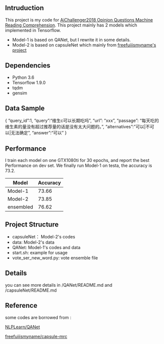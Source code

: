 ## Intruduction
This project is my code for [AiChallenger2018 Opinion Questions Machine Reading Comprehension](https://challenger.ai/competition/oqmrc2018). This project mainly has 2 models which implemented in Tensorflow.
* Model-1 is based on QANet, but I rewrite it in some details.
* Model-2 is based on capsuleNet which mainly from [freefuiiismyname's project](https://github.com/freefuiiismyname/capsule-mrc)

## Dependencies
* Python 3.6
* Tensorflow 1.9.0
* tqdm
* gensim

## Data Sample
{
“query_id”:1,
“query”:“维生c可以长期吃吗”,
“url”: “xxx”,
“passage”: “每天吃的维生素的量没有超过推荐量的话是没有太大问题的。”,
“alternatives”:”可以|不可以|无法确定”,
“answer”:“可以”
}

## Performance
I train each model on one GTX1080ti for 30 epochs, and report the best Performance on dev set. We finally run Model-1 on testa, the accuracy is 73.2.

Model | Accuracy
---|---
Model-1 | 73.66
Model-2 | 73.85
ensembled | 76.62

## Project Structure

* capsuleNet： Model-2's codes
* data: Model-2's data
* QANet: Model-1's codes and data
* start.sh: example for usage
* vote_ser_new_word.py: vote ensemble file

## Details
you can see more details in /QANet/README.md and /capsuleNet/README.md

## Reference
some codes are borrowed from :

[NLPLearn/QANet](https://github.com/NLPLearn/QANet)

[freefuiiismyname/capsule-mrc](https://github.com/freefuiiismyname/capsule-mrc)
